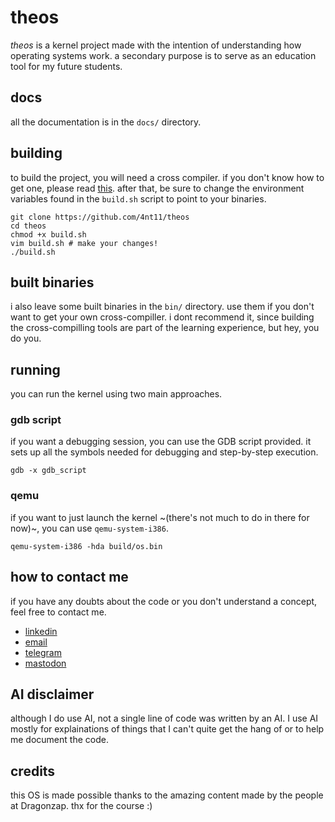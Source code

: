 # theos
*theos* is a kernel project made with the intention of understanding how operating systems work. a secondary purpose is to serve as an education tool for my future students.

## docs
all the documentation is in the `docs/` directory.

## building
to build the project, you will need a cross compiler. if you don't know how to get one, please read [this](https://wiki.osdev.org/GCC_Cross-Compiler#Preparing_for_the_build). after that, be sure to change the environment variables found in the `build.sh` script to point to your binaries.

```
git clone https://github.com/4nt11/theos
cd theos
chmod +x build.sh
vim build.sh # make your changes!
./build.sh
```

## built binaries
i also leave some built binaries in the `bin/` directory. use them if you don't want to get your own cross-compiller. i dont recommend it, since building the cross-compilling tools are part of the learning experience, but hey, you do you.

## running
you can run the kernel using two main approaches.

### gdb script
if you want a debugging session, you can use the GDB script provided. it sets up all the symbols needed for debugging and step-by-step execution.

```
gdb -x gdb_script
```

### qemu
if you want to just launch the kernel ~(there's not much to do in there for now)~, you can use `qemu-system-i386`.

```
qemu-system-i386 -hda build/os.bin
```

## how to contact me
if you have any doubts about the code or you don't understand a concept, feel free to contact me.
- [linkedin](https://www.linkedin.com/in/4nt1/)
- [email](mailto:4nt1@resacachile.cl)
- [telegram](https://t.me/clp_c)
- [mastodon](https://lile.cl/@4nt1)

## AI disclaimer
although I do use AI, not a single line of code was written by an AI. I use AI mostly for explainations of things that I can't quite get the hang of or to help me document the code.

## credits
this OS is made possible thanks to the amazing content made by the people at Dragonzap. thx for the course :)
